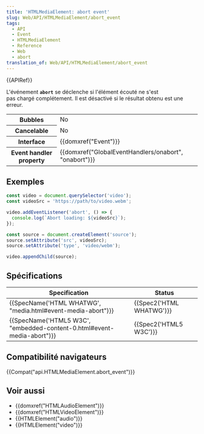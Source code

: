 ```yaml
---
title: 'HTMLMediaElement: abort event'
slug: Web/API/HTMLMediaElement/abort_event
tags:
  - API
  - Event
  - HTMLMediaElement
  - Reference
  - Web
  - abort
translation_of: Web/API/HTMLMediaElement/abort_event
---
```

{{APIRef}}

L'événement **`abort`** se déclenche si l'élément écouté ne s'est pas chargé complétement. Il est désactivé si le résultat obtenu est une erreur.

<table class="properties">
  <tbody>
    <tr>
      <th scope="row">Bubbles</th>
      <td>No</td>
    </tr>
    <tr>
      <th scope="row">Cancelable</th>
      <td>No</td>
    </tr>
    <tr>
      <th scope="row">Interface</th>
      <td>{{domxref("Event")}}</td>
    </tr>
    <tr>
      <th scope="row">Event handler property</th>
      <td>
        {{domxref("GlobalEventHandlers/onabort", "onabort")}}
      </td>
    </tr>
  </tbody>
</table>

## Exemples

```js
const video = document.querySelector('video');
const videoSrc = 'https://path/to/video.webm';

video.addEventListener('abort', () => {
  console.log(`Abort loading: ${videoSrc}`);
});

const source = document.createElement('source');
source.setAttribute('src', videoSrc);
source.setAttribute('type', 'video/webm');

video.appendChild(source);
```

## Spécifications

| Specification                                                                                | Status                           |
| -------------------------------------------------------------------------------------------- | -------------------------------- |
| {{SpecName('HTML WHATWG', "media.html#event-media-abort")}}             | {{Spec2('HTML WHATWG')}} |
| {{SpecName('HTML5 W3C', "embedded-content-0.html#event-media-abort")}} | {{Spec2('HTML5 W3C')}}     |

## Compatibilité navigateurs

{{Compat("api.HTMLMediaElement.abort_event")}}

## Voir aussi

- {{domxref("HTMLAudioElement")}}
- {{domxref("HTMLVideoElement")}}
- {{HTMLElement("audio")}}
- {{HTMLElement("video")}}

